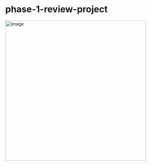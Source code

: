 # phase-1-review-project
<img width="444" alt="image" src="https://github.com/Motty-har/phase-1-review-project/assets/126115373/10713e83-8ca1-4089-9ca7-5547ff602817">
